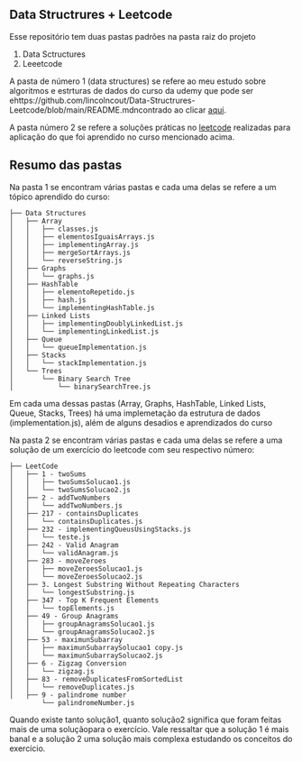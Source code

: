 ## Data Structrures + Leetcode

Esse repositório tem duas pastas padrões na pasta raiz do projeto

1. Data Sctructures
2. Leeetcode

A pasta de número 1 (data structures) se refere ao meu estudo sobre algoritmos e estrturas de dados do curso da udemy que pode ser ehttps://github.com/lincolncout/Data-Structrures-Leetcode/blob/main/README.mdncontrado ao clicar [aqui](https://www.udemy.com/course/master-the-coding-interview-data-structures-algorithms/).

A pasta número 2 se refere a soluções práticas no [leetcode](https://leetcode.com/) realizadas para aplicação do que foi aprendido no curso mencionado acima.

## Resumo das pastas

Na pasta 1 se encontram várias pastas e cada uma delas se refere a um tópico aprendido do curso:
```shell
├── Data Structures
│   ├── Array
│   │   ├── classes.js
│   │   ├── elementosIguaisArrays.js
│   │   ├── implementingArray.js
│   │   ├── mergeSortArrays.js
│   │   └── reverseString.js
│   ├── Graphs
│   │   └── graphs.js
│   ├── HashTable
│   │   ├── elementoRepetido.js
│   │   ├── hash.js
│   │   └── implementingHashTable.js
│   ├── Linked Lists
│   │   ├── implementingDoublyLinkedList.js
│   │   └── implementingLinkedList.js
│   ├── Queue
│   │   └── queueImplementation.js
│   ├── Stacks
│   │   └── stackImplementation.js
│   └── Trees
│       └── Binary Search Tree
│           └── binarySearchTree.js
```
Em cada uma dessas pastas (Array, Graphs, HashTable, Linked Lists, Queue, Stacks, Trees) há uma implemetação da estrutura de dados (implementation.js), além de alguns desadios e aprendizados do curso

Na pasta 2 se encontram várias pastas e cada uma delas se refere a uma solução de um exercício do leetcode com seu respectivo número:
```shell
├── LeetCode
│   ├── 1 - twoSums
│   │   ├── twoSumsSolucao1.js
│   │   └── twoSumsSolucao2.js
│   ├── 2 - addTwoNumbers
│   │   └── addTwoNumbers.js
│   ├── 217 - containsDuplicates
│   │   └── containsDuplicates.js
│   ├── 232 - implementingQueusUsingStacks.js
│   │   └── teste.js
│   ├── 242 - Valid Anagram
│   │   └── validAnagram.js
│   ├── 283 - moveZeroes
│   │   ├── moveZeroesSolucao1.js
│   │   └── moveZeroesSolucao2.js
│   ├── 3. Longest Substring Without Repeating Characters
│   │   └── longestSubstring.js
│   ├── 347 - Top K Frequent Elements
│   │   └── topElements.js
│   ├── 49 - Group Anagrams
│   │   ├── groupAnagramsSolucao1.js
│   │   └── groupAnagramsSolucao2.js
│   ├── 53 - maximunSubarray
│   │   ├── maximunSubarraySolucao1 copy.js
│   │   └── maximunSubarraySolucao2.js
│   ├── 6 - Zigzag Conversion
│   │   └── zigzag.js
│   ├── 83 - removeDuplicatesFromSortedList
│   │   └── removeDuplicates.js
│   ├── 9 - palindrome number
        └── palindromeNumber.js
```
Quando existe tanto solução1, quanto solução2 significa que foram feitas mais de uma soluçãopara o exercício. Vale ressaltar que a solução 1 é mais banal e a solução 2 uma solução mais complexa estudando os conceitos do exercício.

   
